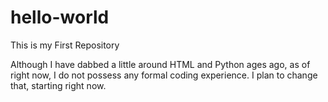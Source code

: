 # hello-world

This is my First Repository

Although I have dabbed a little around HTML and Python ages ago, as of right now, I do not possess any formal coding experience. I plan to change that, starting right now.
